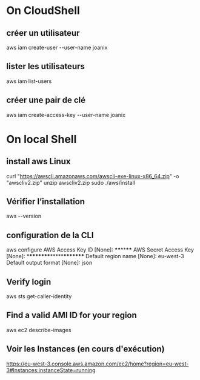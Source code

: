 # On CloudShell

## créer un utilisateur

aws iam create-user --user-name joanix

## lister les utilisateurs

aws iam list-users

## créer une pair de clé

aws iam create-access-key --user-name joanix

# On local Shell

## install aws Linux

curl "https://awscli.amazonaws.com/awscli-exe-linux-x86_64.zip" -o "awscliv2.zip"
unzip awscliv2.zip
sudo ./aws/install

## Vérifier l’installation

aws --version

## configuration de la CLI

aws configure
AWS Access Key ID [None]: **\*\***\*\***\*\***
AWS Secret Access Key [None]: \***\*\*\*\*\*\*\***\*\*\*\*\***\*\*\*\*\*\*\***
Default region name [None]: eu-west-3
Default output format [None]: json

## Verify login

aws sts get-caller-identity

## Find a valid AMI ID for your region

aws ec2 describe-images

## Voir les Instances (en cours d'exécution)

https://eu-west-3.console.aws.amazon.com/ec2/home?region=eu-west-3#Instances:instanceState=running

